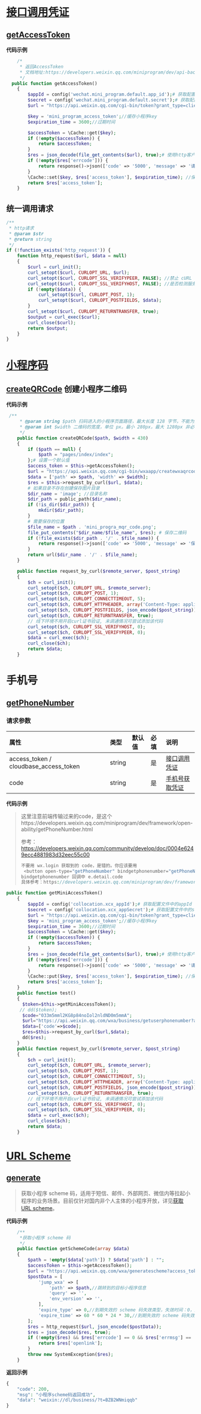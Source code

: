 #  [接口调用凭证](https://developers.weixin.qq.com/miniprogram/dev/api-backend/open-api/access-token/auth.getAccessToken.html)

## [getAccessToken](https://developers.weixin.qq.com/miniprogram/dev/api-backend/open-api/access-token/auth.getAccessToken.html)

**代码示例**

```php
    /*
     * 返回AccessToken
     * 文档地址:https://developers.weixin.qq.com/miniprogram/dev/api-backend/open-api/access-token/auth.getAccessToken.html
     */
  public function getAccessToken()
    {
        $appId = config('wechat.mini_program.default.app_id');# 获取配置文件中的appId
        $secret = config('wechat.mini_program.default.secret');# 获取配置文件中的secret
        $url = "https://api.weixin.qq.com/cgi-bin/token?grant_type=client_credential&appid={$appId}&secret={$secret}";

        $key = 'mini_program_access_token';//缓存小程序key
        $expiration_time = 3600;//过期时间

        $accessToken = \Cache::get($key);
        if (!empty($accessToken)) {
            return $accessToken;
        }
        $res = json_decode(file_get_contents($url), true);# 使用http客户端调用
        if (!empty($res['errcode'])) {
            return response()->json(['code' => '5000', 'message' => '请求异常', 'data' => $res]);
        }
        \Cache::set($key, $res['access_token'], $expiration_time); //保存缓存
        return $res['access_token'];
    }
```

## 统一调用请求

```php
/**
 * http请求
 * @param $str
 * @return string
 */
if (!function_exists('http_request')) {
    function http_request($url, $data = null)
    {
        $curl = curl_init();
        curl_setopt($curl, CURLOPT_URL, $url);
        curl_setopt($curl, CURLOPT_SSL_VERIFYPEER, FALSE); //禁止 cURL 验证对等证书
        curl_setopt($curl, CURLOPT_SSL_VERIFYHOST, FALSE); //是否检测服务器的域名与证书上的是否一致
        if (!empty($data)) {
            curl_setopt($curl, CURLOPT_POST, 1);
            curl_setopt($curl, CURLOPT_POSTFIELDS, $data);
        }
        curl_setopt($curl, CURLOPT_RETURNTRANSFER, true);
        $output = curl_exec($curl);
        curl_close($curl);
        return $output;
    }
}
```

# [小程序码](https://developers.weixin.qq.com/miniprogram/dev/api-backend/open-api/qr-code/wxacode.createQRCode.html)

## [createQRCode](https://developers.weixin.qq.com/miniprogram/dev/api-backend/open-api/qr-code/wxacode.createQRCode.html) 创建小程序二维码

**代码示例**

```php
 /**
     * @param string $path 扫码进入的小程序页面路径，最大长度 128 字节，不能为空；
     * @param int $width 二维码的宽度，单位 px。最小 280px，最大 1280px 非必传
     */
    public function createQRCode($path, $width = 430)
    {
        if ($path == null) {
            $path = "pages/index/index";
        };# 设置一个默认值
        $access_token = $this->getAccessToken();
        $url = "https://api.weixin.qq.com/cgi-bin/wxaapp/createwxaqrcode?access_token={$access_token}";
        $data = ['path' => $path, 'width' => $width];
        $res = $this->request_by_curl($url, $data);
        # 如果目录不存在创建保存图片目录
        $dir_name = 'image'; //目录名称
        $dir_path = public_path($dir_name);
        if (!is_dir($dir_path)) {
            mkdir($dir_path);
        }
        # 需要保存的位置
        $file_name = $path . 'mini_progra_mqr_code.png';
        file_put_contents("$dir_name/$file_name", $res); # 保存二维码
        if (!file_exists($dir_path . '/' . $file_name)) {
            return response()->json(['code' => '5000', 'message' => '保存失败']);
        }
        return url($dir_name . '/' . $file_name);
    }

    public function request_by_curl($remote_server, $post_string)
    {
        $ch = curl_init();
        curl_setopt($ch, CURLOPT_URL, $remote_server);
        curl_setopt($ch, CURLOPT_POST, 1);
        curl_setopt($ch, CURLOPT_CONNECTTIMEOUT, 5);
        curl_setopt($ch, CURLOPT_HTTPHEADER, array('Content-Type: application/json;charset=utf-8'));
        curl_setopt($ch, CURLOPT_POSTFIELDS, json_encode($post_string));
        curl_setopt($ch, CURLOPT_RETURNTRANSFER, true);
        // 线下环境不用开启curl证书验证, 未调通情况可尝试添加该代码
        curl_setopt($ch, CURLOPT_SSL_VERIFYHOST, 0);
        curl_setopt($ch, CURLOPT_SSL_VERIFYPEER, 0);
        $data = curl_exec($ch);
        curl_close($ch);
        return $data;
    }
```

# 手机号

## [getPhoneNumber](https://developers.weixin.qq.com/miniprogram/dev/api-backend/open-api/phonenumber/phonenumber.getPhoneNumber.html)

### 请求参数

| 属性                                  | 类型   | 默认值 | 必填 | 说明                                                         |
| :------------------------------------ | :----- | :----- | :--- | :----------------------------------------------------------- |
| access_token / cloudbase_access_token | string |        | 是   | [接口调用凭证](https://developers.weixin.qq.com/miniprogram/dev/api-backend/open-api/access-token/auth.getAccessToken.html) |
| code                                  | string |        | 是   | [手机号获取凭证](https://developers.weixin.qq.com/miniprogram/dev/framework/open-ability/getPhoneNumber.html) |

**代码示例**

> 这里注意前端传输过来的code，是这个https://developers.weixin.qq.com/miniprogram/dev/framework/open-ability/getPhoneNumber.html
>
> 参考：https://developers.weixin.qq.com/community/develop/doc/0004e6249ecc4881983d32eec55c00
>
> ```php
> 不要用 wx.login 获取到的 code，是错的。你应该要用
>  <button open-type="getPhoneNumber" bindgetphonenumber="getPhoneNumber">getPhoneNumber</button>
> bindgetphonenumber 回调中 e.detail.code
> 具体参考：https://developers.weixin.qq.com/miniprogram/dev/framework/open-ability/getPhoneNumber.html
> ```

```php
public function getMiniAccessToken()
    {
        $appId = config('collocation.xcx_appId');# 获取配置文件中的appId
        $secret = config('collocation.xcx_appSecret');# 获取配置文件中的secret
        $url = "https://api.weixin.qq.com/cgi-bin/token?grant_type=client_credential&appid={$appId}&secret={$secret}";
        $key = 'mini_program_access_token';//缓存小程序key
        $expiration_time = 3600;//过期时间
        $accessToken = \Cache::get($key);
        if (!empty($accessToken)) {
            return $accessToken;
        }
        $res = json_decode(file_get_contents($url), true);# 使用http客户端调用
        if (!empty($res['errcode'])) {
            return response()->json(['code' => '5000', 'message' => '请求异常', 'data' => $res]);
        }
        \Cache::put($key, $res['access_token'], $expiration_time); //保存缓存
        return $res['access_token'];
    }
    public function test()
    {
      $token=$this->getMiniAccessToken();
     // dd($token);
      $code="033m5mml2KG8p84noIol2nldND0m5mmA";
      $url="https://api.weixin.qq.com/wxa/business/getuserphonenumber?access_token={$token}";
      $data=['code'=>$code];
      $res=$this->request_by_curl($url,$data);
      dd($res);
    }
    public function request_by_curl($remote_server, $post_string)
    {
        $ch = curl_init();
        curl_setopt($ch, CURLOPT_URL, $remote_server);
        curl_setopt($ch, CURLOPT_POST, 1);
        curl_setopt($ch, CURLOPT_CONNECTTIMEOUT, 5);
        curl_setopt($ch, CURLOPT_HTTPHEADER, array('Content-Type: application/json;charset=utf-8'));
        curl_setopt($ch, CURLOPT_POSTFIELDS, json_encode($post_string));
        curl_setopt($ch, CURLOPT_RETURNTRANSFER, true);
        // 线下环境不用开启curl证书验证, 未调通情况可尝试添加该代码
        curl_setopt($ch, CURLOPT_SSL_VERIFYHOST, 0);
        curl_setopt($ch, CURLOPT_SSL_VERIFYPEER, 0);
        $data = curl_exec($ch);
        curl_close($ch);
        return $data;
    }
```

# [URL Scheme](https://developers.weixin.qq.com/miniprogram/dev/api-backend/open-api/url-scheme/urlscheme.generate.html)

## [generate](https://developers.weixin.qq.com/miniprogram/dev/api-backend/open-api/url-scheme/urlscheme.generate.html)

> 获取小程序 scheme 码，适用于短信、邮件、外部网页、微信内等拉起小程序的业务场景。目前仅针对国内非个人主体的小程序开放，详见[获取 URL scheme](https://developers.weixin.qq.com/miniprogram/dev/framework/open-ability/url-scheme.html)。

**代码示例**

```php
    /**
     *获取小程序 scheme 码
     */
    public function getSchemeCode(array $data)
    {
        $path = !empty($data['path']) ? $data['path'] : "";
        $accessToken = $this->getAccessToken();
        $url = "https://api.weixin.qq.com/wxa/generatescheme?access_token={$accessToken}";
        $postData = [
            'jump_wxa' => [
                'path' => $path,//跳转到的目标小程序信息
                'query' => '',
                'env_version' => '',
            ],
            'expire_type' => 0,//到期失效的 scheme 码失效类型，失效时间：0，失效间隔天数：1
            'expire_time' => 60 * 60 * 24 * 30,//到期失效的 scheme 码失效类型，失效时间：0，失效间隔天数：1
        ];
        $res = http_request($url, json_encode($postData));
        $res = json_decode($res, true);
        if (!empty($res) && $res['errcode'] == 0 && $res['errmsg'] == 'ok') {
            return $res['openlink'];
        }
        throw new SystemException($res);
    }
```

**返回示例**

```php
{
    "code": 200,
    "msg": "小程序scheme码返回成功",
    "data": "weixin://dl/business/?t=BZB2WNmiqqb"
}
```









